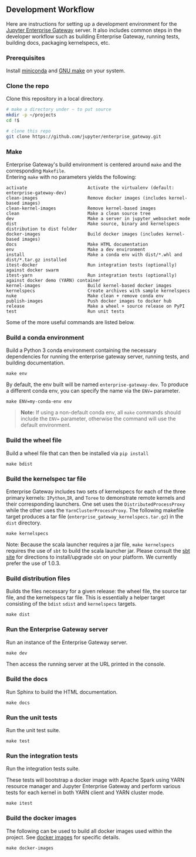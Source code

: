 ## Development Workflow

Here are instructions for setting up a development environment for the [Jupyter Enterprise Gateway](https://github.com/jupyter/enterprise_gateway) 
server. It also includes common steps in the developer workflow such as building Enterprise Gateway, 
running tests, building docs, packaging kernelspecs, etc.

### Prerequisites

Install [miniconda](https://conda.io/miniconda.html) and [GNU make](https://www.gnu.org/software/make/) on your system.

### Clone the repo

Clone this repository in a local directory.

```bash
# make a directory under ~ to put source
mkdir -p ~/projects
cd !$

# clone this repo
git clone https://github.com/jupyter/enterprise_gateway.git
```
### Make

Enterprise Gateway's build environment is centered around `make` and the corresponding `Makefile`.  
Entering `make` with no parameters yields the following:

```
activate                       Activate the virtualenv (default: enterprise-gateway-dev)
clean-images                   Remove docker images (includes kernel-based images)
clean-kernel-images            Remove kernel-based images
clean                          Make a clean source tree
dev                            Make a server in jupyter_websocket mode
dist                           Make source, binary and kernelspecs distribution to dist folder
docker-images                  Build docker images (includes kernel-based images)
docs                           Make HTML documentation
env                            Make a dev environment
install                        Make a conda env with dist/*.whl and dist/*.tar.gz installed
itest-docker                   Run integration tests (optionally) against docker swarm
itest-yarn                     Run integration tests (optionally) against docker demo (YARN) container
kernel-images                  Build kernel-based docker images
kernelspecs                    Create archives with sample kernelspecs
nuke                           Make clean + remove conda env
publish-images                 Push docker images to docker hub
release                        Make a wheel + source release on PyPI
test                           Run unit tests
```
Some of the more useful commands are listed below.

### Build a conda environment

Build a Python 3 conda environment containing the necessary dependencies for
running the enterprise gateway server, running tests, and building documentation.

```
make env
```

By default, the env built will be named `enterprise-gateway-dev`.  To produce a different conda env, 
you can specify the name via the `ENV=` parameter. 

```
make ENV=my-conda-env env
```

>**Note:** If using a non-default conda env, all `make` commands should include the `ENV=` parameter, 
otherwise the command will use the default environment.

### Build the wheel file

Build a wheel file that can then be installed via `pip install`

```
make bdist
```

### Build the kernelspec tar file

Enterprise Gateway includes two sets of kernelspecs for each of the three primary kernels: `IPython`,`IR`, 
and `Toree` to demonstrate remote kernels and their corresponding launchers.  One set uses the 
`DistributedProcessProxy` while the other uses  the `YarnClusterProcessProxy`. The following makefile 
target produces a tar file (`enterprise_gateway_kernelspecs.tar.gz`) in the `dist` directory. 

```
make kernelspecs
```

Note: Because the scala launcher requires a jar file, `make kernelspecs` requires the use of `sbt` to build the 
scala launcher jar. Please consult the [sbt site](https://www.scala-sbt.org/) for directions to 
install/upgrade `sbt` on your platform. We currently prefer the use of 1.0.3.

### Build distribution files

Builds the files necessary for a given release: the wheel file, the source tar file, and the kernelspecs tar
file.  This is essentially a helper target consisting of the `bdist` `sdist` and `kernelspecs` targets.

```
make dist
```

### Run the Enterprise Gateway server

Run an instance of the Enterprise Gateway server.

```
make dev
```

Then access the running server at the URL printed in the console.

### Build the docs

Run Sphinx to build the HTML documentation.

```
make docs
```

### Run the unit tests

Run the unit test suite.

```
make test
```

### Run the integration tests

Run the integration tests suite. 

These tests will bootstrap a docker image with Apache Spark using YARN resource manager and
Jupyter Enterprise Gateway and perform various tests for each kernel in both YARN client
and YARN cluster mode.

```
make itest
```

### Build the docker images

The following can be used to build all docker images used within the project.  See [docker images](docker.html) for specific details.

```
make docker-images
```
